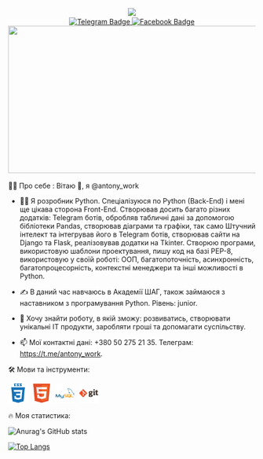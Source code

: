 <div id="header" align="center">
  <img src="https://media.giphy.com/media/v1.Y2lkPTc5MGI3NjExNDQ2MWNlNmNkMDY3N2JlMGQ3Y2ZkZTA5YWI2ZDVlMmYzZTMyZmM3OCZjdD1z/M9gbBd9nbDrOTu1Mqx/giphy.gif" width="100"/>
</div>

<div id="badges" align="center">
  <a href="https://t.me/antony_work">
    <img src="https://img.shields.io/badge/Telegram-blue?style=for-the-badge&logo=telegram&logoColor=white" alt="Telegram Badge"/>
  </a>
  <a href="https://www.facebook.com/profile.php?id=100027781775657">
    <img src="https://img.shields.io/badge/Facebook-blue?style=for-the-badge&logo=facebook&logoColor=white" alt="Facebook Badge"/>
  </a>
</div>
  
<div align="center">
  <img src="https://media.giphy.com/media/v1.Y2lkPTc5MGI3NjExYzc4MTdlMjRjYWQwYTJmMDUxZmVhOGQ0NGZhYzc3NWNiNDVlYWQwZCZjdD1n/dWesBcTLavkZuG35MI/giphy.gif" width="600" height="300"/>
</div>

:man_technologist: Про себе : Вітаю 👦, я @antony_work
- :man_student: Я розробник Python. Спеціалізуюся по Python (Back-End) і мені ще цікава сторона Front-End. Створював досить багато різних додатків: Telegram ботів, обробляв табличні дані за допомогою бібліотеки Pandas, створював діаграми та графіки, так само Штучний інтелект та інтегрував його в Telegram ботів, створював сайти на Django та Flask, реалізовував додатки на Tkinter. Створюю програми, використовую шаблони проектування, пишу код на базі PEP-8, використовую у своїй роботі: ООП, багатопоточність, асинхронність, багатопроцесорність, контекстні менеджери та інші можливості в Python. 

- :writing_hand: В даний час навчаюсь в Академії ШАГ, також займаюся з наставником з програмування Python. Рівень: junior.

- :pray: Хочу знайти роботу, в якій зможу: розвиватись, створювати унікальні IT продукти, заробляти гроші та допомагати суспільству.

- :mailbox: Мої контактні дані: +380 50 275 21 35. Телеграм: https://t.me/antony_work.

:hammer_and_wrench: Мови та інструменти:
<div>
  <img src="https://github.com/devicons/devicon/blob/master/icons/css3/css3-plain-wordmark.svg"  title="CSS3" alt="CSS" width="40" height="40"/>&nbsp;
  <img src="https://github.com/devicons/devicon/blob/master/icons/html5/html5-original.svg" title="HTML5" alt="HTML" width="40" height="40"/>&nbsp;
  <img src="https://github.com/devicons/devicon/blob/master/icons/mysql/mysql-original-wordmark.svg" title="MySQL"  alt="MySQL" width="40" height="40"/>&nbsp;
  <img src="https://github.com/devicons/devicon/blob/master/icons/git/git-original-wordmark.svg" title="Git" **alt="Git" width="40" height="40"/>
</div>


:fire: Моя статистика: 


![Anurag's GitHub stats](https://github-readme-stats.vercel.app/api?username=Antony-Profi&show_icons=true&theme=tokyonight)


[![Top Langs](https://github-readme-stats.vercel.app/api/top-langs/?username=Antony-Profi&layout=compact&theme=vision-friendly-dark)](https://github.com/anuraghazra/github-readme-stats)
